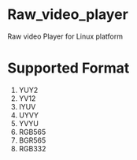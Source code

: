 # Raw_video_player
Raw video Player for Linux platform
# Supported Format
1. YUY2
2. YV12
3. IYUV
4. UYVY
5. YVYU
6. RGB565
7. BGR565
8. RGB332
